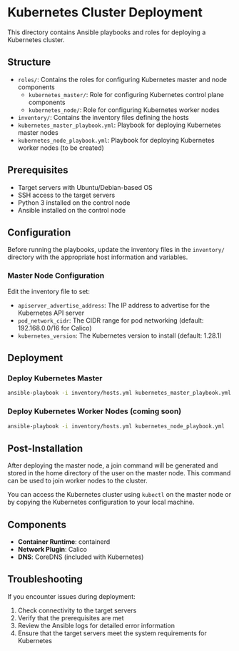 # Kubernetes Cluster Deployment

This directory contains Ansible playbooks and roles for deploying a Kubernetes cluster.

## Structure

- `roles/`: Contains the roles for configuring Kubernetes master and node components
  - `kubernetes_master/`: Role for configuring Kubernetes control plane components
  - `kubernetes_node/`: Role for configuring Kubernetes worker nodes
- `inventory/`: Contains the inventory files defining the hosts
- `kubernetes_master_playbook.yml`: Playbook for deploying Kubernetes master nodes
- `kubernetes_node_playbook.yml`: Playbook for deploying Kubernetes worker nodes (to be created)

## Prerequisites

- Target servers with Ubuntu/Debian-based OS
- SSH access to the target servers
- Python 3 installed on the control node
- Ansible installed on the control node

## Configuration

Before running the playbooks, update the inventory files in the `inventory/` directory with the appropriate host information and variables.

### Master Node Configuration

Edit the inventory file to set:
- `apiserver_advertise_address`: The IP address to advertise for the Kubernetes API server
- `pod_network_cidr`: The CIDR range for pod networking (default: 192.168.0.0/16 for Calico)
- `kubernetes_version`: The Kubernetes version to install (default: 1.28.1)

## Deployment

### Deploy Kubernetes Master

```bash
ansible-playbook -i inventory/hosts.yml kubernetes_master_playbook.yml
```

### Deploy Kubernetes Worker Nodes (coming soon)

```bash
ansible-playbook -i inventory/hosts.yml kubernetes_node_playbook.yml
```

## Post-Installation

After deploying the master node, a join command will be generated and stored in the home directory of the user on the master node. This command can be used to join worker nodes to the cluster.

You can access the Kubernetes cluster using `kubectl` on the master node or by copying the Kubernetes configuration to your local machine.

## Components

- **Container Runtime**: containerd
- **Network Plugin**: Calico
- **DNS**: CoreDNS (included with Kubernetes)

## Troubleshooting

If you encounter issues during deployment:

1. Check connectivity to the target servers
2. Verify that the prerequisites are met
3. Review the Ansible logs for detailed error information
4. Ensure that the target servers meet the system requirements for Kubernetes 